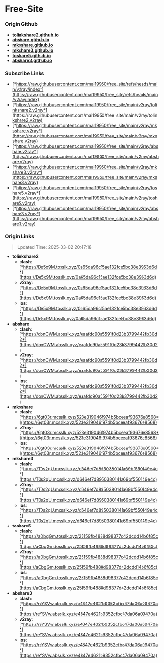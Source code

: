 # Free-Site

### Origin Github

- [**tolinkshare2.github.io**](https://github.com/tolinkshare2/tolinkshare2.github.io)
- [**abshare.github.io**](https://github.com/abshare/abshare.github.io)
- [**mksshare.github.io**](https://github.com/mksshare/mksshare.github.io)
- [**mkshare3.github.io**](https://github.com/mkshare3/mkshare3.github.io)
- [**toshare5.github.io**](https://github.com/toshare5/toshare5.github.io)
- [**abshare3.github.io**](https://github.com/abshare3/abshare3.github.io)

### Subscribe Links

- [*https://raw.githubusercontent.com/mai19950/free_site/refs/heads/main/v2ray/index*](https://raw.githubusercontent.com/mai19950/free_site/refs/heads/main/v2ray/index)
- [*https://raw.githubusercontent.com/mai19950/free_site/main/v2ray/tolinkshare2.v2ray*](https://raw.githubusercontent.com/mai19950/free_site/main/v2ray/tolinkshare2.v2ray)
- [*https://raw.githubusercontent.com/mai19950/free_site/main/v2ray/mksshare.v2ray*](https://raw.githubusercontent.com/mai19950/free_site/main/v2ray/mksshare.v2ray)
- [*https://raw.githubusercontent.com/mai19950/free_site/main/v2ray/abshare.v2ray*](https://raw.githubusercontent.com/mai19950/free_site/main/v2ray/abshare.v2ray)
- [*https://raw.githubusercontent.com/mai19950/free_site/main/v2ray/mkshare3.v2ray*](https://raw.githubusercontent.com/mai19950/free_site/main/v2ray/mkshare3.v2ray)
- [*https://raw.githubusercontent.com/mai19950/free_site/main/v2ray/toshare5.v2ray*](https://raw.githubusercontent.com/mai19950/free_site/main/v2ray/toshare5.v2ray)
- [*https://raw.githubusercontent.com/mai19950/free_site/main/v2ray/abshare3.v2ray*](https://raw.githubusercontent.com/mai19950/free_site/main/v2ray/abshare3.v2ray)

### Origin Links

> Updated Time: 2025-03-02 20:47:18

- **tolinkshare2**
  - **clash**: [*https://De5x9M.tosslk.xyz/0a65da96c15ae132fce5bc38e3963d6d*](https://De5x9M.tosslk.xyz/0a65da96c15ae132fce5bc38e3963d6d)
  - **v2ray**: [*https://De5x9M.tosslk.xyz/0a65da96c15ae132fce5bc38e3963d6d*](https://De5x9M.tosslk.xyz/0a65da96c15ae132fce5bc38e3963d6d)
  - **ios**: [*https://De5x9M.tosslk.xyz/0a65da96c15ae132fce5bc38e3963d6d*](https://De5x9M.tosslk.xyz/0a65da96c15ae132fce5bc38e3963d6d)
- **abshare**
  - **clash**: [*https://donCWM.absslk.xyz/eaafdc90a5591f0d23b3799442fb30d2*](https://donCWM.absslk.xyz/eaafdc90a5591f0d23b3799442fb30d2)
  - **v2ray**: [*https://donCWM.absslk.xyz/eaafdc90a5591f0d23b3799442fb30d2*](https://donCWM.absslk.xyz/eaafdc90a5591f0d23b3799442fb30d2)
  - **ios**: [*https://donCWM.absslk.xyz/eaafdc90a5591f0d23b3799442fb30d2*](https://donCWM.absslk.xyz/eaafdc90a5591f0d23b3799442fb30d2)
- **mksshare**
  - **clash**: [*https://6gt03r.mcsslk.xyz/523e319046f974b5bceeaf93676e8568*](https://6gt03r.mcsslk.xyz/523e319046f974b5bceeaf93676e8568)
  - **v2ray**: [*https://6gt03r.mcsslk.xyz/523e319046f974b5bceeaf93676e8568*](https://6gt03r.mcsslk.xyz/523e319046f974b5bceeaf93676e8568)
  - **ios**: [*https://6gt03r.mcsslk.xyz/523e319046f974b5bceeaf93676e8568*](https://6gt03r.mcsslk.xyz/523e319046f974b5bceeaf93676e8568)
- **mkshare3**
  - **clash**: [*https://T0s2qU.mcsslk.xyz/d646ef7d8950380141a69bf550149e4c*](https://T0s2qU.mcsslk.xyz/d646ef7d8950380141a69bf550149e4c)
  - **v2ray**: [*https://T0s2qU.mcsslk.xyz/d646ef7d8950380141a69bf550149e4c*](https://T0s2qU.mcsslk.xyz/d646ef7d8950380141a69bf550149e4c)
  - **ios**: [*https://T0s2qU.mcsslk.xyz/d646ef7d8950380141a69bf550149e4c*](https://T0s2qU.mcsslk.xyz/d646ef7d8950380141a69bf550149e4c)
- **toshare5**
  - **clash**: [*https://aObgGm.tosslk.xyz/25159fb4888d98377d42dcdd14b6f85c*](https://aObgGm.tosslk.xyz/25159fb4888d98377d42dcdd14b6f85c)
  - **v2ray**: [*https://aObgGm.tosslk.xyz/25159fb4888d98377d42dcdd14b6f85c*](https://aObgGm.tosslk.xyz/25159fb4888d98377d42dcdd14b6f85c)
  - **ios**: [*https://aObgGm.tosslk.xyz/25159fb4888d98377d42dcdd14b6f85c*](https://aObgGm.tosslk.xyz/25159fb4888d98377d42dcdd14b6f85c)
- **abshare3**
  - **clash**: [*https://reYSVw.absslk.xyz/e4847e4621b9352cfbc47da06a09470a*](https://reYSVw.absslk.xyz/e4847e4621b9352cfbc47da06a09470a)
  - **v2ray**: [*https://reYSVw.absslk.xyz/e4847e4621b9352cfbc47da06a09470a*](https://reYSVw.absslk.xyz/e4847e4621b9352cfbc47da06a09470a)
  - **ios**: [*https://reYSVw.absslk.xyz/e4847e4621b9352cfbc47da06a09470a*](https://reYSVw.absslk.xyz/e4847e4621b9352cfbc47da06a09470a)
